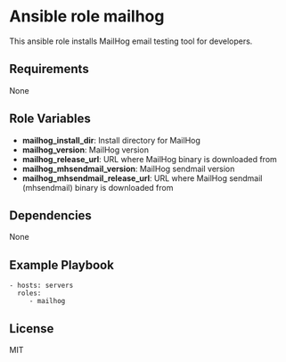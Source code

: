Ansible role mailhog
=========

This ansible role installs MailHog email testing tool for developers.

Requirements
------------
None

Role Variables
--------------

* **mailhog_install_dir**: Install directory for MailHog
* **mailhog_version**: MailHog version
* **mailhog_release_url**: URL where MailHog binary is downloaded from
* **mailhog_mhsendmail_version**: MailHog sendmail version
* **mailhog_mhsendmail_release_url**: URL where MailHog sendmail (mhsendmail) binary is downloaded from

Dependencies
------------
None

Example Playbook
----------------

    - hosts: servers
      roles:
         - mailhog

License
-------

MIT
